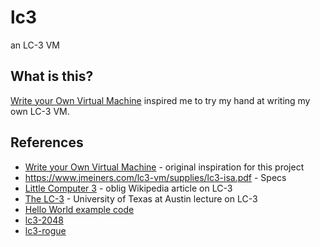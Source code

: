 # lc3
an LC-3 VM

## What is this?
[Write your Own Virtual Machine](https://www.jmeiners.com/lc3-vm/) inspired me to try my hand at writing my own LC-3 VM.

## References
* [Write your Own Virtual Machine](https://www.jmeiners.com/lc3-vm/) - original inspiration for this project
* https://www.jmeiners.com/lc3-vm/supplies/lc3-isa.pdf - Specs
* [Little Computer 3](https://en.wikipedia.org/wiki/Little_Computer_3) - oblig Wikipedia article on LC-3
* [The LC-3](https://www.cs.utexas.edu/users/fussell/courses/cs310h/lectures/Lecture_10-310h.pdf) - University of Texas at Austin lecture on LC-3
* [Hello World example code](https://github.com/rpendleton/lc3sim-c/tree/main/tests/hello-world)
* [lc3-2048](https://github.com/rpendleton/lc3-2048)
* [lc3-rogue](https://github.com/justinmeiners/lc3-rogue)

